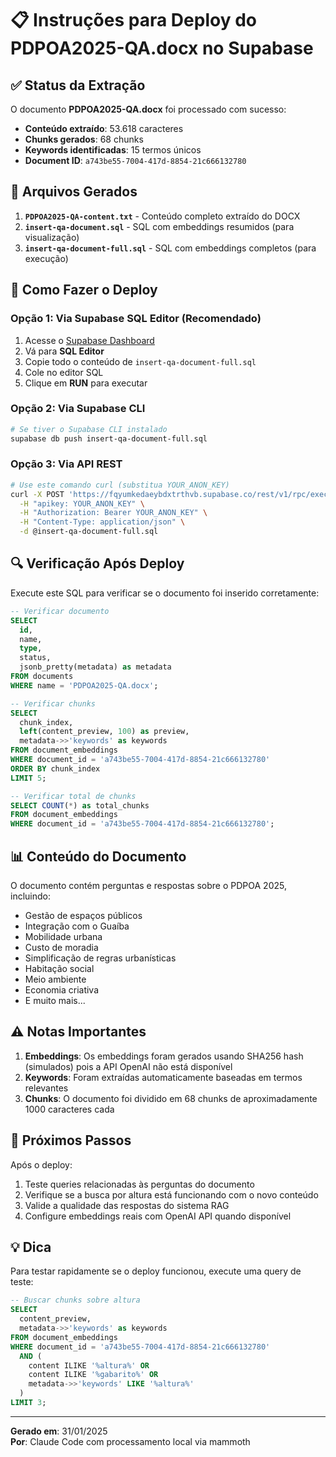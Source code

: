 # 📋 Instruções para Deploy do PDPOA2025-QA.docx no Supabase

## ✅ Status da Extração

O documento **PDPOA2025-QA.docx** foi processado com sucesso:

- **Conteúdo extraído**: 53.618 caracteres
- **Chunks gerados**: 68 chunks
- **Keywords identificadas**: 15 termos únicos
- **Document ID**: `a743be55-7004-417d-8854-21c666132780`

## 📁 Arquivos Gerados

1. **`PDPOA2025-QA-content.txt`** - Conteúdo completo extraído do DOCX
2. **`insert-qa-document.sql`** - SQL com embeddings resumidos (para visualização)
3. **`insert-qa-document-full.sql`** - SQL com embeddings completos (para execução)

## 🚀 Como Fazer o Deploy

### Opção 1: Via Supabase SQL Editor (Recomendado)

1. Acesse o [Supabase Dashboard](https://supabase.com/dashboard)
2. Vá para **SQL Editor**
3. Copie todo o conteúdo de `insert-qa-document-full.sql`
4. Cole no editor SQL
5. Clique em **RUN** para executar

### Opção 2: Via Supabase CLI

```bash
# Se tiver o Supabase CLI instalado
supabase db push insert-qa-document-full.sql
```

### Opção 3: Via API REST

```bash
# Use este comando curl (substitua YOUR_ANON_KEY)
curl -X POST 'https://fqyumkedaeybdxtrthvb.supabase.co/rest/v1/rpc/execute_sql' \
  -H "apikey: YOUR_ANON_KEY" \
  -H "Authorization: Bearer YOUR_ANON_KEY" \
  -H "Content-Type: application/json" \
  -d @insert-qa-document-full.sql
```

## 🔍 Verificação Após Deploy

Execute este SQL para verificar se o documento foi inserido corretamente:

```sql
-- Verificar documento
SELECT 
  id,
  name,
  type,
  status,
  jsonb_pretty(metadata) as metadata
FROM documents
WHERE name = 'PDPOA2025-QA.docx';

-- Verificar chunks
SELECT 
  chunk_index,
  left(content_preview, 100) as preview,
  metadata->>'keywords' as keywords
FROM document_embeddings
WHERE document_id = 'a743be55-7004-417d-8854-21c666132780'
ORDER BY chunk_index
LIMIT 5;

-- Verificar total de chunks
SELECT COUNT(*) as total_chunks
FROM document_embeddings
WHERE document_id = 'a743be55-7004-417d-8854-21c666132780';
```

## 📊 Conteúdo do Documento

O documento contém perguntas e respostas sobre o PDPOA 2025, incluindo:

- Gestão de espaços públicos
- Integração com o Guaíba
- Mobilidade urbana
- Custo de moradia
- Simplificação de regras urbanísticas
- Habitação social
- Meio ambiente
- Economia criativa
- E muito mais...

## ⚠️ Notas Importantes

1. **Embeddings**: Os embeddings foram gerados usando SHA256 hash (simulados) pois a API OpenAI não está disponível
2. **Keywords**: Foram extraídas automaticamente baseadas em termos relevantes
3. **Chunks**: O documento foi dividido em 68 chunks de aproximadamente 1000 caracteres cada

## 🎯 Próximos Passos

Após o deploy:

1. Teste queries relacionadas às perguntas do documento
2. Verifique se a busca por altura está funcionando com o novo conteúdo
3. Valide a qualidade das respostas do sistema RAG
4. Configure embeddings reais com OpenAI API quando disponível

## 💡 Dica

Para testar rapidamente se o deploy funcionou, execute uma query de teste:

```sql
-- Buscar chunks sobre altura
SELECT 
  content_preview,
  metadata->>'keywords' as keywords
FROM document_embeddings
WHERE document_id = 'a743be55-7004-417d-8854-21c666132780'
  AND (
    content ILIKE '%altura%' OR
    content ILIKE '%gabarito%' OR
    metadata->>'keywords' LIKE '%altura%'
  )
LIMIT 3;
```

---

**Gerado em**: 31/01/2025  
**Por**: Claude Code com processamento local via mammoth